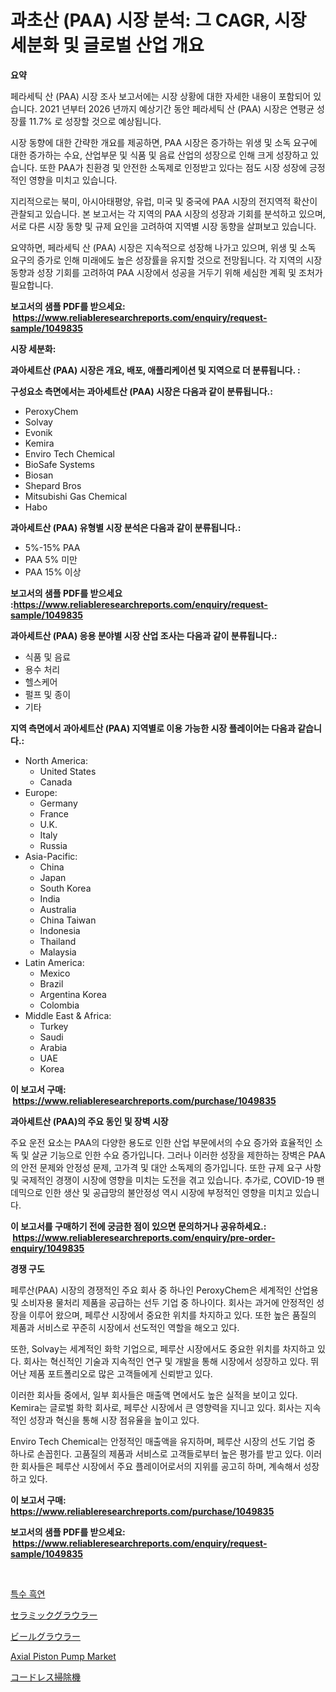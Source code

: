<p><h1>과초산 (PAA) 시장 분석: 그 CAGR, 시장 세분화 및 글로벌 산업 개요</h1></p><p><strong>요약</strong></p>
<p><p>페라세틱 산 (PAA) 시장 조사 보고서에는 시장 상황에 대한 자세한 내용이 포함되어 있습니다. 2021 년부터 2026 년까지 예상기간 동안 페라세틱 산 (PAA) 시장은 연평균 성장률 11.7% 로 성장할 것으로 예상됩니다.</p><p>시장 동향에 대한 간략한 개요를 제공하면, PAA 시장은 증가하는 위생 및 소독 요구에 대한 증가하는 수요, 산업부문 및 식품 및 음료 산업의 성장으로 인해 크게 성장하고 있습니다. 또한 PAA가 친환경 및 안전한 소독제로 인정받고 있다는 점도 시장 성장에 긍정적인 영향을 미치고 있습니다.</p><p>지리적으로는 북미, 아시아태평양, 유럽, 미국 및 중국에 PAA 시장의 전지역적 확산이 관찰되고 있습니다. 본 보고서는 각 지역의 PAA 시장의 성장과 기회를 분석하고 있으며, 서로 다른 시장 동향 및 규제 요인을 고려하여 지역별 시장 동향을 살펴보고 있습니다.</p><p>요약하면, 페라세틱 산 (PAA) 시장은 지속적으로 성장해 나가고 있으며, 위생 및 소독 요구의 증가로 인해 미래에도 높은 성장률을 유지할 것으로 전망됩니다. 각 지역의 시장 동향과 성장 기회를 고려하여 PAA 시장에서 성공을 거두기 위해 세심한 계획 및 조처가 필요합니다.</p></p>
<p><strong>보고서의 샘플 PDF를 받으세요: &nbsp;<a href="https://www.reliableresearchreports.com/enquiry/request-sample/1049835">https://www.reliableresearchreports.com/enquiry/request-sample/1049835</a></strong></p>
<p><strong>시장 세분화:</strong></p>
<p><strong> 과아세트산 (PAA) 시장은 개요, 배포, 애플리케이션 및 지역으로 더 분류됩니다. :</strong></p>
<p><strong>구성요소 측면에서는 과아세트산 (PAA) 시장은 다음과 같이 분류됩니다.:</strong></p>
<p><ul><li>PeroxyChem</li><li>Solvay</li><li>Evonik</li><li>Kemira</li><li>Enviro Tech Chemical</li><li>BioSafe Systems</li><li>Biosan</li><li>Shepard Bros</li><li>Mitsubishi Gas Chemical</li><li>Habo</li></ul></p>
<p><strong> 과아세트산 (PAA) 유형별 시장 분석은 다음과 같이 분류됩니다.:</strong></p>
<p><ul><li>5%-15% PAA</li><li>PAA 5% 미만</li><li>PAA 15% 이상</li></ul></p>
<p><strong>보고서의 샘플 PDF를 받으세요 :<a href="https://www.reliableresearchreports.com/enquiry/request-sample/1049835">https://www.reliableresearchreports.com/enquiry/request-sample/1049835</a></strong></p>
<p><strong> 과아세트산 (PAA) 응용 분야별 시장 산업 조사는 다음과 같이 분류됩니다.:</strong></p>
<p><ul><li>식품 및 음료</li><li>용수 처리</li><li>헬스케어</li><li>펄프 및 종이</li><li>기타</li></ul></p>
<p><strong>지역 측면에서 과아세트산 (PAA) 지역별로 이용 가능한 시장 플레이어는 다음과 같습니다.:</strong></p>
<p><ul>
    <li>
        North America:
        <ul>
            <li>United States</li>
            <li>Canada</li>
        </ul>
    </li>
    <li>
        Europe:
        <ul>
            <li>Germany</li>
            <li>France</li>
            <li>U.K.</li>
            <li>Italy</li>
            <li>Russia</li>
        </ul>
    </li>
    <li>
        Asia-Pacific:
        <ul>
            <li>China</li>
            <li>Japan</li>
            <li>South Korea</li>
            <li>India</li>
            <li>Australia</li>
            <li>China Taiwan</li>
            <li>Indonesia</li>
            <li>Thailand</li>
            <li>Malaysia</li>
        </ul>
    </li>
    <li>
        Latin America:
        <ul>
            <li>Mexico</li>
            <li>Brazil</li>
            <li>Argentina Korea</li>
            <li>Colombia</li>
        </ul>
    </li>
    <li>
        Middle East & Africa:
        <ul>
            <li>Turkey</li>
            <li>Saudi</li>
            <li>Arabia</li>
            <li>UAE</li>
            <li>Korea</li>
        </ul>
    </li>
    </ul></p>
<p><strong>이 보고서 구매: &nbsp;<a href="https://www.reliableresearchreports.com/purchase/1049835">https://www.reliableresearchreports.com/purchase/1049835</a></strong></p>
<p><strong>과아세트산 (PAA)의 주요 동인 및 장벽 시장</strong></p>
<p><p>주요 운전 요소는 PAA의 다양한 용도로 인한 산업 부문에서의 수요 증가와 효율적인 소독 및 살균 기능으로 인한 수요 증가입니다. 그러나 이러한 성장을 제한하는 장벽은 PAA의 안전 문제와 안정성 문제, 고가격 및 대안 소독제의 증가입니다. 또한 규제 요구 사항 및 국제적인 경쟁이 시장에 영향을 미치는 도전을 겪고 있습니다. 추가로, COVID-19 팬데믹으로 인한 생산 및 공급망의 불안정성 역시 시장에 부정적인 영향을 미치고 있습니다.</p></p>
<p><strong>이 보고서를 구매하기 전에 궁금한 점이 있으면 문의하거나 공유하세요.: &nbsp;<a href="https://www.reliableresearchreports.com/enquiry/pre-order-enquiry/1049835">https://www.reliableresearchreports.com/enquiry/pre-order-enquiry/1049835</a></strong></p>
<p><strong>경쟁 구도</strong></p>
<p><p>페루산(PAA) 시장의 경쟁적인 주요 회사 중 하나인 PeroxyChem은 세계적인 산업용 및 소비자용 물처리 제품을 공급하는 선두 기업 중 하나이다. 회사는 과거에 안정적인 성장을 이루어 왔으며, 페루산 시장에서 중요한 위치를 차지하고 있다. 또한 높은 품질의 제품과 서비스로 꾸준히 시장에서 선도적인 역할을 해오고 있다.</p><p>또한, Solvay는 세계적인 화학 기업으로, 페루산 시장에서도 중요한 위치를 차지하고 있다. 회사는 혁신적인 기술과 지속적인 연구 및 개발을 통해 시장에서 성장하고 있다. 뛰어난 제품 포트폴리오로 많은 고객들에게 신뢰받고 있다.</p><p>이러한 회사들 중에서, 일부 회사들은 매출액 면에서도 높은 실적을 보이고 있다. Kemira는 글로벌 화학 회사로, 페루산 시장에서 큰 영향력을 지니고 있다. 회사는 지속적인 성장과 혁신을 통해 시장 점유율을 높이고 있다.</p><p>Enviro Tech Chemical는 안정적인 매출액을 유지하며, 페루산 시장의 선도 기업 중 하나로 손꼽힌다. 고품질의 제품과 서비스로 고객들로부터 높은 평가를 받고 있다. 이러한 회사들은 페루산 시장에서 주요 플레이어로서의 지위를 공고히 하며, 계속해서 성장하고 있다.</p></p>
<p><strong>이 보고서 구매: &nbsp; <a href="https://www.reliableresearchreports.com/purchase/1049835">https://www.reliableresearchreports.com/purchase/1049835</a></strong></p>
<p><strong>보고서의 샘플 PDF를 받으세요: &nbsp;<a href="https://www.reliableresearchreports.com/enquiry/request-sample/1049835">https://www.reliableresearchreports.com/enquiry/request-sample/1049835</a></strong><strong></strong></p>
<p>&nbsp;</p>
<p><p><a href="https://github.com/vsr06p4p49/Market-Research-Report-List-1/blob/main/7314815189837.md">특수 흑연</a></p><p><a href="https://medium.com/@emmittkutch2023/%E3%82%BB%E3%83%A9%E3%83%9F%E3%83%83%E3%82%AF%E3%82%B0%E3%83%AD%E3%83%BC%E3%83%A9%E3%83%BC%E5%B8%82%E5%A0%B4%E8%A6%8F%E6%A8%A1-%E5%B8%82%E5%A0%B4%E3%81%AE%E8%A6%8B%E9%80%9A%E3%81%97%E3%81%A8%E5%B8%82%E5%A0%B4%E4%BA%88%E6%B8%AC-2024%E5%B9%B4%E3%81%8B%E3%82%892031%E5%B9%B4%E3%81%BE%E3%81%A7-557a851cd32e">セラミックグラウラー</a></p><p><a href="https://medium.com/@emmittkutch2023/%E3%83%93%E3%83%BC%E3%83%AB%E3%82%B0%E3%83%A9%E3%82%A6%E3%83%A9%E3%83%BC%E3%82%BA%E5%B8%82%E5%A0%B4%E3%82%B7%E3%82%A7%E3%82%A2%E3%81%AE%E9%80%B2%E5%8C%96%E3%81%A8%E5%B8%82%E5%A0%B4%E6%88%90%E9%95%B7%E3%83%88%E3%83%AC%E3%83%B3%E3%83%89-2024-2031-d3aa48af9d57">ビールグラウラー</a></p><p><a href="https://view.publitas.com/reportprime-1/axial-piston-pump-market-analysis-and-market-size-global-industry-overview-market-segmentation-and-forecast-2023-to-2030/">Axial Piston Pump Market</a></p><p><a href="https://github.com/cbigkbh02719/Market-Research-Report-List-1/blob/main/3322795189962.md">コードレス掃除機</a></p></p>